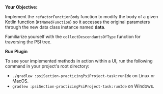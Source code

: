 **Your Objective:**

Implement the `refactorFunctionBody` function to modify the body of a given Kotlin function (`KtNamedFunction`) 
so it accesses the original parameters through the new data class instance named **data**.

<div class="hint" title="Navigating the PSI Tree">

Familiarize yourself with the `collectDescendantsOfType` function for traversing the PSI tree.
</div>

**Run Plugin**

To see your implemented methods in action within a UI, run the following command in your project's root directory:

* ` ./gradlew :psiSection-practicingPsiProject-task:runIde
  ` on Linux or MacOS.
* ` gradlew :psiSection-practicingPsiProject-task:runIde
  ` on Windows.
